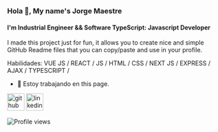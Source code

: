 ### Hola 👋, My name's Jorge Maestre 
#### I'm Industrial Engineer && Software TypeScript: Javascript Developer  
I made this project just for fun, it allows you to create nice and simple GitHub Readme files that you can copy/paste and use in your profile.

Habilidades: VUE JS / REACT / JS / HTML / CSS / NEXT JS / EXPRESS / AJAX / TYPESCRIPT / 

- 🔭 Estoy trabajando en this page. 


[<img src='https://cdn.jsdelivr.net/npm/simple-icons@3.0.1/icons/github.svg' alt='github' height='40'>](https://github.com/maestrejorge)  [<img src='https://cdn.jsdelivr.net/npm/simple-icons@3.0.1/icons/linkedin.svg' alt='linkedin' height='40'>](https://www.linkedin.com/in/maestrejorge/)  

![Profile views](https://gpvc.arturio.dev/maestrejorge)  
